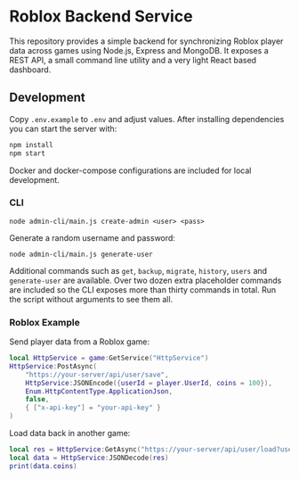 # Roblox Backend Service

This repository provides a simple backend for synchronizing Roblox player data across games using Node.js, Express and MongoDB.  It exposes a REST API, a small command line utility and a very light React based dashboard.

## Development

Copy `.env.example` to `.env` and adjust values.  After installing dependencies you can start the server with:

```bash
npm install
npm start
```

Docker and docker-compose configurations are included for local development.

### CLI

```
node admin-cli/main.js create-admin <user> <pass>
```

Generate a random username and password:

```
node admin-cli/main.js generate-user
```

Additional commands such as `get`, `backup`, `migrate`, `history`, `users` and
`generate-user` are available. Over two dozen extra placeholder commands are
included so the CLI exposes more than thirty commands in total. Run the script
without arguments to see them all.

### Roblox Example

Send player data from a Roblox game:

```lua
local HttpService = game:GetService("HttpService")
HttpService:PostAsync(
    "https://your-server/api/user/save",
    HttpService:JSONEncode({userId = player.UserId, coins = 100}),
    Enum.HttpContentType.ApplicationJson,
    false,
    { ["x-api-key"] = "your-api-key" }
)
```

Load data back in another game:

```lua
local res = HttpService:GetAsync("https://your-server/api/user/load?userId=" .. player.UserId, false, { ["x-api-key"] = "your-api-key" })
local data = HttpService:JSONDecode(res)
print(data.coins)
```
